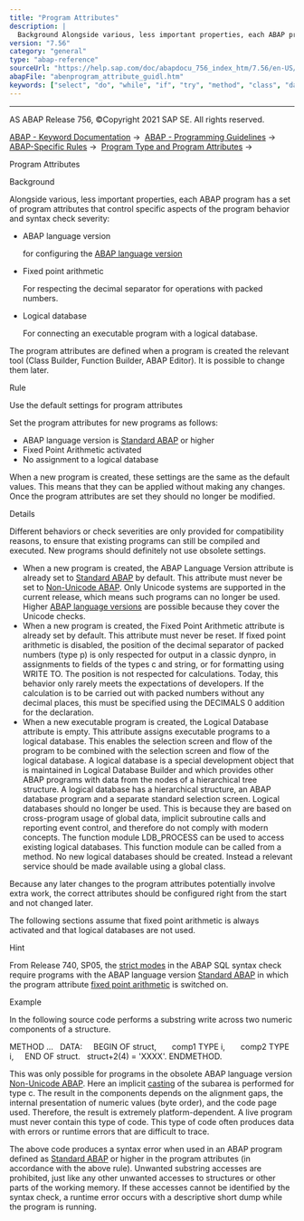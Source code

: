 ```yaml
---
title: "Program Attributes"
description: |
  Background Alongside various, less important properties, each ABAP program has a set of program attributes that control specific aspects of the program behavior and syntax check severity: -   ABAP language version for configuring the ABAP language version(https://help.sap.com/doc/abapdocu_756_inde
version: "7.56"
category: "general"
type: "abap-reference"
sourceUrl: "https://help.sap.com/doc/abapdocu_756_index_htm/7.56/en-US/abenprogram_attribute_guidl.htm"
abapFile: "abenprogram_attribute_guidl.htm"
keywords: ["select", "do", "while", "if", "try", "method", "class", "data", "types", "abenprogram", "attribute", "guidl"]
---
```


* * *

AS ABAP Release 756, ©Copyright 2021 SAP SE. All rights reserved.

[ABAP - Keyword Documentation](https://help.sap.com/doc/abapdocu_756_index_htm/7.56/en-US/abenabap.htm) →  [ABAP - Programming Guidelines](https://help.sap.com/doc/abapdocu_756_index_htm/7.56/en-US/abenabap_pgl.htm) →  [ABAP-Specific Rules](https://help.sap.com/doc/abapdocu_756_index_htm/7.56/en-US/abenabap_specific_rules_gdl.htm) →  [Program Type and Program Attributes](https://help.sap.com/doc/abapdocu_756_index_htm/7.56/en-US/abenprogr_type_features_gdl.htm) → 

Program Attributes

Background

Alongside various, less important properties, each ABAP program has a set of program attributes that control specific aspects of the program behavior and syntax check severity:

-   ABAP language version
    
    for configuring the [ABAP language version](https://help.sap.com/doc/abapdocu_756_index_htm/7.56/en-US/abenabap_version_glosry.htm "Glossary Entry")
    
-   Fixed point arithmetic
    
    For respecting the decimal separator for operations with packed numbers.
    
-   Logical database
    
    For connecting an executable program with a logical database.
    

The program attributes are defined when a program is created the relevant tool (Class Builder, Function Builder, ABAP Editor). It is possible to change them later.

Rule

Use the default settings for program attributes

Set the program attributes for new programs as follows:

-   ABAP language version is [Standard ABAP](https://help.sap.com/doc/abapdocu_756_index_htm/7.56/en-US/abenstandard_abap_glosry.htm "Glossary Entry") or higher
-   Fixed Point Arithmetic activated
-   No assignment to a logical database

When a new program is created, these settings are the same as the default values. This means that they can be applied without making any changes. Once the program attributes are set they should no longer be modified.

Details

Different behaviors or check severities are only provided for compatibility reasons, to ensure that existing programs can still be compiled and executed. New programs should definitely not use obsolete settings.

-   When a new program is created, the ABAP Language Version attribute is already set to [Standard ABAP](https://help.sap.com/doc/abapdocu_756_index_htm/7.56/en-US/abenstandard_abap_glosry.htm "Glossary Entry") by default. This attribute must never be set to [Non-Unicode ABAP](https://help.sap.com/doc/abapdocu_756_index_htm/7.56/en-US/abennon_unicode_abap_glosry.htm "Glossary Entry"). Only Unicode systems are supported in the current release, which means such programs can no longer be used. Higher [ABAP language versions](https://help.sap.com/doc/abapdocu_756_index_htm/7.56/en-US/abenabap_version_glosry.htm "Glossary Entry") are possible because they cover the Unicode checks.
-   When a new program is created, the Fixed Point Arithmetic attribute is already set by default. This attribute must never be reset. If fixed point arithmetic is disabled, the position of the decimal separator of packed numbers (type p) is only respected for output in a classic dynpro, in assignments to fields of the types c and string, or for formatting using WRITE TO. The position is not respected for calculations. Today, this behavior only rarely meets the expectations of developers. If the calculation is to be carried out with packed numbers without any decimal places, this must be specified using the DECIMALS 0 addition for the declaration.
-   When a new executable program is created, the Logical Database attribute is empty. This attribute assigns executable programs to a logical database. This enables the selection screen and flow of the program to be combined with the selection screen and flow of the logical database. A logical database is a special development object that is maintained in Logical Database Builder and which provides other ABAP programs with data from the nodes of a hierarchical tree structure. A logical database has a hierarchical structure, an ABAP database program and a separate standard selection screen. Logical databases should no longer be used. This is because they are based on cross-program usage of global data, implicit subroutine calls and reporting event control, and therefore do not comply with modern concepts. The function module LDB\_PROCESS can be used to access existing logical databases. This function module can be called from a method. No new logical databases should be created. Instead a relevant service should be made available using a global class.

Because any later changes to the program attributes potentially involve extra work, the correct attributes should be configured right from the start and not changed later.

The following sections assume that fixed point arithmetic is always activated and that logical databases are not used.

Hint

From Release 740, SP05, the [strict modes](https://help.sap.com/doc/abapdocu_756_index_htm/7.56/en-US/abenabap_sql_strict_modes.htm) in the ABAP SQL syntax check require programs with the ABAP language version [Standard ABAP](https://help.sap.com/doc/abapdocu_756_index_htm/7.56/en-US/abenstandard_abap_glosry.htm "Glossary Entry") in which the program attribute [fixed point arithmetic](https://help.sap.com/doc/abapdocu_756_index_htm/7.56/en-US/abenfixed_point_arithmetic_glosry.htm "Glossary Entry") is switched on.

Example

In the following source code performs a substring write across two numeric components of a structure.

METHOD ...
  DATA:
    BEGIN OF struct,
      comp1 TYPE i,
      comp2 TYPE i,
    END OF struct.
  struct+2(4) = 'XXXX'.
ENDMETHOD.

This was only possible for programs in the obsolete ABAP language version [Non-Unicode ABAP](https://help.sap.com/doc/abapdocu_756_index_htm/7.56/en-US/abennon_unicode_abap_glosry.htm "Glossary Entry"). Here an implicit [casting](https://help.sap.com/doc/abapdocu_756_index_htm/7.56/en-US/abencasting_guidl.htm "Guideline") of the subarea is performed for type c. The result in the components depends on the alignment gaps, the internal presentation of numeric values (byte order), and the code page used. Therefore, the result is extremely platform-dependent. A live program must never contain this type of code. This type of code often produces data with errors or runtime errors that are difficult to trace.

The above code produces a syntax error when used in an ABAP program defined as [Standard ABAP](https://help.sap.com/doc/abapdocu_756_index_htm/7.56/en-US/abenstandard_abap_glosry.htm "Glossary Entry") or higher in the program attributes (in accordance with the above rule). Unwanted substring accesses are prohibited, just like any other unwanted accesses to structures or other parts of the working memory. If these accesses cannot be identified by the syntax check, a runtime error occurs with a descriptive short dump while the program is running.
